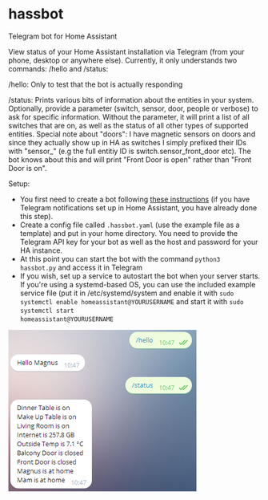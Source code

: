 # hassbot
Telegram bot for Home Assistant

View status of your Home Assistant installation via Telegram (from your phone, desktop or anywhere else). Currently, it only understands
two commands: /hello and /status:

/hello:
Only to test that the bot is actually responding
  
/status:
Prints various bits of information about the entities in your system. Optionally, provide a parameter (switch, sensor, door, people
or verbose) to ask for specific information. Without the parameter, it will print a list of all switches that are on, as well as the status
of all other types of supported entities. Special note about "doors": I have magnetic sensors on doors and since they actually show up in
HA as switches I simply prefixed their IDs with "sensor_" (e.g the full entitiy ID is switch.sensor_front_door etc). The bot knows
about this and will print "Front Door is open" rather than "Front Door is on".

Setup:
* You first need to create a bot following [these instructions](https://core.telegram.org/bots#6-botfather) (if you have Telegram
notifications set up in Home Assistant, you have already done this step). 
* Create a config file called <code>.hassbot.yaml</code> (use the
example file as a template) and put in your home directory. You need to provide the Telegram API key for your bot as well as the
host and password for your HA instance.
* At this point you can start the bot with the command <code>python3 hassbot.py</code> and access it in Telegram
* If you wish, set up a service to autostart the bot when your server starts. If you're using a systemd-based OS, you can use
the included example service file (put it in /etc/systemd/system and enable it with
<code>sudo systemctl enable homeassistant@YOURUSERNAME</code>
and start it with <code>sudo systemctl start homeassistant@YOURUSERNAME</code>

![Hassbot screenshot](/hassbot1.png)
